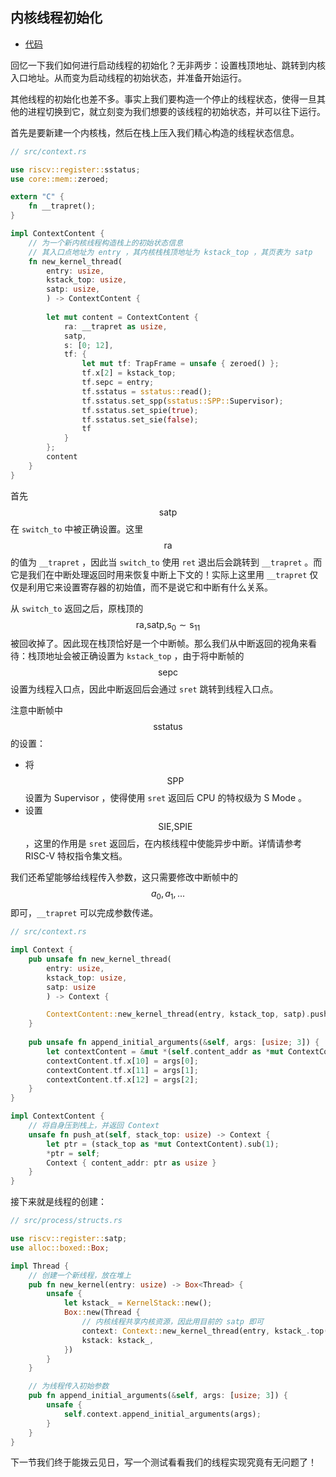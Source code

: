 ## 内核线程初始化

* [代码](https://github.com/rcore-os/rCore_tutorial/tree/ac0b0f2f658a9ae777356fb5151b08ccfeb30d57)

回忆一下我们如何进行启动线程的初始化？无非两步：设置栈顶地址、跳转到内核入口地址。从而变为启动线程的初始状态，并准备开始运行。

其他线程的初始化也差不多。事实上我们要构造一个停止的线程状态，使得一旦其他的进程切换到它，就立刻变为我们想要的该线程的初始状态，并可以往下运行。

首先是要新建一个内核栈，然后在栈上压入我们精心构造的线程状态信息。

```rust
// src/context.rs

use riscv::register::sstatus;
use core::mem::zeroed;

extern "C" {
    fn __trapret();
}

impl ContextContent {
    // 为一个新内核线程构造栈上的初始状态信息
    // 其入口点地址为 entry ，其内核栈栈顶地址为 kstack_top ，其页表为 satp
    fn new_kernel_thread(
        entry: usize,
        kstack_top: usize,
        satp: usize,
        ) -> ContextContent {
        
        let mut content = ContextContent {
            ra: __trapret as usize,
            satp,
            s: [0; 12],
            tf: {
                let mut tf: TrapFrame = unsafe { zeroed() };
                tf.x[2] = kstack_top;
                tf.sepc = entry;
                tf.sstatus = sstatus::read();
                tf.sstatus.set_spp(sstatus::SPP::Supervisor);
                tf.sstatus.set_spie(true);
                tf.sstatus.set_sie(false);
                tf
            }
        };
        content
    }
}
```

首先 $$\text{satp}$$ 在 ``switch_to`` 中被正确设置。这里 $$\text{ra}$$ 的值为 ``__trapret`` ，因此当 ``switch_to`` 使用 ``ret`` 退出后会跳转到 ``__trapret`` 。而它是我们在中断处理返回时用来恢复中断上下文的！实际上这里用 ``__trapret`` 仅仅是利用它来设置寄存器的初始值，而不是说它和中断有什么关系。

从 ``switch_to`` 返回之后，原栈顶的 $$\text{ra,satp,s}_0\sim\text{s}_{11}$$ 被回收掉了。因此现在栈顶恰好是一个中断帧。那么我们从中断返回的视角来看待：栈顶地址会被正确设置为 ``kstack_top`` ，由于将中断帧的 $$\text{sepc}$$ 设置为线程入口点，因此中断返回后会通过 ``sret`` 跳转到线程入口点。

注意中断帧中 $$\text{sstatus}$$ 的设置：

* 将 $$\text{SPP}$$ 设置为 Supervisor ，使得使用 ``sret`` 返回后 CPU 的特权级为 S Mode 。
* 设置 $$\text{SIE,SPIE}$$，这里的作用是 ``sret`` 返回后，在内核线程中使能异步中断。详情请参考 RISC-V 特权指令集文档。

我们还希望能够给线程传入参数，这只需要修改中断帧中的 $$a_0,a_1,...$$ 即可，``__trapret`` 可以完成参数传递。

```rust
// src/context.rs

impl Context {
    pub unsafe fn new_kernel_thread(
        entry: usize,
        kstack_top: usize,
        satp: usize
        ) -> Context {

        ContextContent::new_kernel_thread(entry, kstack_top, satp).push_at(kstack_top)
    }
    
    pub unsafe fn append_initial_arguments(&self, args: [usize; 3]) {
        let contextContent = &mut *(self.content_addr as *mut ContextContent);
        contextContent.tf.x[10] = args[0];
        contextContent.tf.x[11] = args[1];
        contextContent.tf.x[12] = args[2];
    }
}

impl ContextContent {
    // 将自身压到栈上，并返回 Context
    unsafe fn push_at(self, stack_top: usize) -> Context {
        let ptr = (stack_top as *mut ContextContent).sub(1);
        *ptr = self;
        Context { content_addr: ptr as usize }
    }
}
```

接下来就是线程的创建：

```rust
// src/process/structs.rs

use riscv::register::satp;
use alloc::boxed::Box;

impl Thread {
    // 创建一个新线程，放在堆上
    pub fn new_kernel(entry: usize) -> Box<Thread> {
        unsafe {
            let kstack_ = KernelStack::new();
            Box::new(Thread {
                // 内核线程共享内核资源，因此用目前的 satp 即可
                context: Context::new_kernel_thread(entry, kstack_.top(), satp::read().bits()),
                kstack: kstack_,
            })
        }
    }

    // 为线程传入初始参数
    pub fn append_initial_arguments(&self, args: [usize; 3]) {
        unsafe {
            self.context.append_initial_arguments(args);
        } 
    }
}
```

下一节我们终于能拨云见日，写一个测试看看我们的线程实现究竟有无问题了！